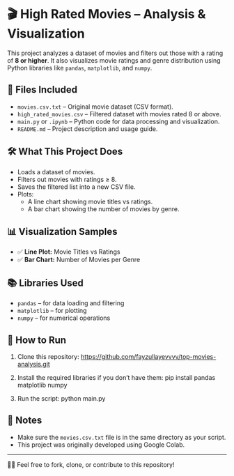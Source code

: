# 🎬 High Rated Movies – Analysis & Visualization

This project analyzes a dataset of movies and filters out those with a rating of **8 or higher**. It also visualizes movie ratings and genre distribution using Python libraries like `pandas`, `matplotlib`, and `numpy`.

## 📁 Files Included

- `movies.csv.txt` – Original movie dataset (CSV format).
- `high_rated_movies.csv` – Filtered dataset with movies rated 8 or above.
- `main.py` or `.ipynb` – Python code for data processing and visualization.
- `README.md` – Project description and usage guide.

## 🛠️ What This Project Does

- Loads a dataset of movies.
- Filters out movies with ratings ≥ 8.
- Saves the filtered list into a new CSV file.
- Plots:
  - A line chart showing movie titles vs ratings.
  - A bar chart showing the number of movies by genre.

## 📊 Visualization Samples

- ✅ **Line Plot:** Movie Titles vs Ratings  
- ✅ **Bar Chart:** Number of Movies per Genre

## 📚 Libraries Used

- `pandas` – for data loading and filtering  
- `matplotlib` – for plotting  
- `numpy` – for numerical operations

## 🚀 How to Run

1. Clone this repository:
https://github.com/fayzullayevvvv/top-movies-analysis.git

2. Install the required libraries if you don’t have them:
pip install pandas matplotlib numpy

3. Run the script:
python main.py


## 📌 Notes

- Make sure the `movies.csv.txt` file is in the same directory as your script.
- This project was originally developed using Google Colab.

---

👨‍💻 Feel free to fork, clone, or contribute to this repository!
